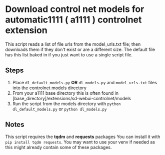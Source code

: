 # Download control net models for automatic1111 ( a1111 ) controlnet extension
This script reads a list of file urls from the model_urls.txt file; then downloads them if they don't exist or are a different size. The default file has this list baked in if you just want to use a single script file.

## Steps

1. Place `dl_default_models.py` **OR** `dl_models.py` and `model_urls.txt` files into the controlnet models directory
2. From your a1111 base directory this is often found in [base_directory]/extensions/sd-webui-controlnet/models
3. Run the script from the models directory with `python dl_default_models.py` or `python dl_models.py`


## Notes
This script requires the **tqdm** and **requests** packages
You can install it with `pip install tqdm requests`. You may want to use your venv if needed as this might already contain some of these packages.
